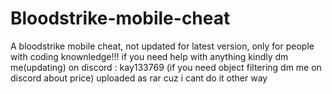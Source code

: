 # Bloodstrike-mobile-cheat

A bloodstrike mobile cheat, not updated for latest version, only for people with coding knownledge!!!
if you need help with anything kindly dm me(updating) on discord : kay133769
(if you need object filtering dm me on discord about price)
uploaded as rar cuz i cant do it other way
